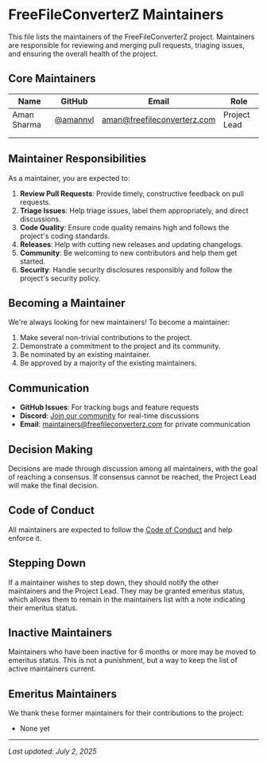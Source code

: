 # FreeFileConverterZ Maintainers

This file lists the maintainers of the FreeFileConverterZ project. Maintainers are responsible for reviewing and merging pull requests, triaging issues, and ensuring the overall health of the project.

## Core Maintainers

| Name | GitHub | Email | Role |
|------|--------|-------|------|
| Aman Sharma | [@amannvl](https://github.com/amannvl) | aman@freefileconverterz.com | Project Lead |
| | | | |
| | | | |

## Maintainer Responsibilities

As a maintainer, you are expected to:

1. **Review Pull Requests**: Provide timely, constructive feedback on pull requests.
2. **Triage Issues**: Help triage issues, label them appropriately, and direct discussions.
3. **Code Quality**: Ensure code quality remains high and follows the project's coding standards.
4. **Releases**: Help with cutting new releases and updating changelogs.
5. **Community**: Be welcoming to new contributors and help them get started.
6. **Security**: Handle security disclosures responsibly and follow the project's security policy.

## Becoming a Maintainer

We're always looking for new maintainers! To become a maintainer:

1. Make several non-trivial contributions to the project.
2. Demonstrate a commitment to the project and its community.
3. Be nominated by an existing maintainer.
4. Be approved by a majority of the existing maintainers.

## Communication

- **GitHub Issues**: For tracking bugs and feature requests
- **Discord**: [Join our community](https://discord.gg/freefileconverterz) for real-time discussions
- **Email**: maintainers@freefileconverterz.com for private communication

## Decision Making

Decisions are made through discussion among all maintainers, with the goal of reaching a consensus. If consensus cannot be reached, the Project Lead will make the final decision.

## Code of Conduct

All maintainers are expected to follow the [Code of Conduct](CODE_OF_CONDUCT.md) and help enforce it.

## Stepping Down

If a maintainer wishes to step down, they should notify the other maintainers and the Project Lead. They may be granted emeritus status, which allows them to remain in the maintainers list with a note indicating their emeritus status.

## Inactive Maintainers

Maintainers who have been inactive for 6 months or more may be moved to emeritus status. This is not a punishment, but a way to keep the list of active maintainers current.

## Emeritus Maintainers

We thank these former maintainers for their contributions to the project:

- None yet

---

*Last updated: July 2, 2025*
